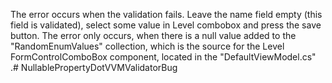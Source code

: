 The error occurs when the validation fails.
Leave the name field empty (this field is validated), select some value in Level combobox and press the save button.
The error only occurs, when there is a null value added to the "RandomEnumValues" collection, which is the source for
the Level FormControlComboBox component, located in the "DefaultViewModel.cs" .# NullablePropertyDotVVMValidatorBug
